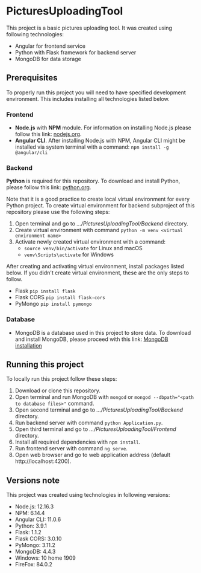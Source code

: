 # PicturesUploadingTool
This project is a basic pictures uploading tool.
It was created using following technologies:
- Angular for frontend service
- Python with Flask framework for backend server 
- MongoDB for data storage

## Prerequisites
To properly run this project you will need to have specified development environment.
This includes installing all technologies listed below.

### Frontend
- **Node.js** with **NPM** module. 
  For information on installing Node.js please follow this link: [nodejs.org](https://nodejs.org).
- **Angular CLI**. After installing Node.js with NPM, 
  Angular CLI might be installed via system terminal with a command: `npm install -g @angular/cli`

### Backend
**Python** is required for this repository. 
To download and install Python, please follow this link: [python.org](https://www.python.org/).

Note that it is a good practice to create local virtual environment for every Python project.
To create virtual environment for backend subproject of this repository please use the following steps:
1. Open terminal and go to _.../PicturesUploadingTool/Backend_ directory.
2. Create virtual environment with command `python -m venv <virtual environment name>`
3. Activate newly created virtual environment with a command:
   - `source venv/bin/activate` for Linux and macOS
   - `venv\Scripts\activate` for Windows

After creating and activating virtual environment, install packages listed below.
If you didn't create virtual environment, these are the only steps to follow.

- Flask `pip install flask`
- Flask CORS `pip install flask-cors`
- PyMongo `pip install pymongo`

### Database
- MongoDB is a database used in this project to store data.
To download and install MongoDB, please proceed with this link: 
  [MongoDB installation](https://docs.mongodb.com/manual/tutorial/install-mongodb-on-windows/#run-mongodb-from-cmd)

## Running this project
To locally run this project follow these steps:
1. Download or clone this repository.
2. Open terminal and run MongoDB with `mongod` or `mongod --dbpath="<path to database files>"` command.
3. Open second terminal and go to _.../PicturesUploadingTool/Backend_ directory.
4. Run backend server with command `python Application.py`.
5. Open third terminal and go to _.../PicturesUploadingTool/Frontend_ directory.
6. Install all required dependencies with `npm install`.
7. Run frontend server with command `ng serve`.
8. Open web browser and go to web application address (default http://localhost:4200).

## Versions note
This project was created using technologies in following versions:
- Node.js: 12.16.3
- NPM: 6.14.4
- Angular CLI: 11.0.6
- Python: 3.9.1
- Flask: 1.1.2
- Flask CORS: 3.0.10 
- PyMongo: 3.11.2
- MongoDB: 4.4.3
- Windows: 10 home 1909
- FireFox: 84.0.2
